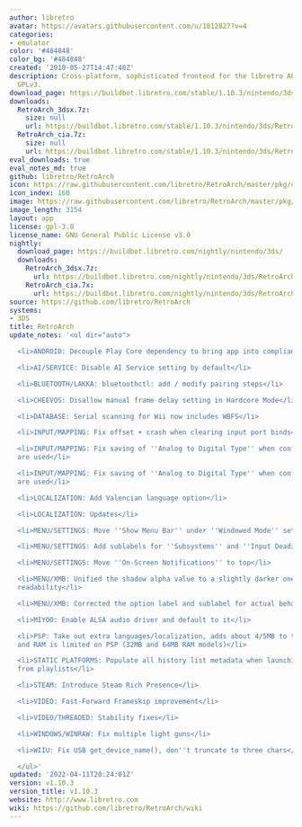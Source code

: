 ```yaml
---
author: libretro
avatar: https://avatars.githubusercontent.com/u/1812827?v=4
categories:
- emulator
color: '#484848'
color_bg: '#484848'
created: '2010-05-27T14:47:40Z'
description: Cross-platform, sophisticated frontend for the libretro API. Licensed
  GPLv3.
download_page: https://buildbot.libretro.com/stable/1.10.3/nintendo/3ds
downloads:
  RetroArch_3dsx.7z:
    size: null
    url: https://buildbot.libretro.com/stable/1.10.3/nintendo/3ds/RetroArch_3dsx.7z
  RetroArch_cia.7z:
    size: null
    url: https://buildbot.libretro.com/stable/1.10.3/nintendo/3ds/RetroArch_cia.7z
eval_downloads: true
eval_notes_md: true
github: libretro/RetroArch
icon: https://raw.githubusercontent.com/libretro/RetroArch/master/pkg/ctr/assets/default.png
icon_index: 160
image: https://raw.githubusercontent.com/libretro/RetroArch/master/pkg/ctr/assets/libretro_banner.png
image_length: 3154
layout: app
license: gpl-3.0
license_name: GNU General Public License v3.0
nightly:
  download_page: https://buildbot.libretro.com/nightly/nintendo/3ds/
  downloads:
    RetroArch_3dsx.7z:
      url: https://buildbot.libretro.com/nightly/nintendo/3ds/RetroArch_3dsx.7z
    RetroArch_cia.7x:
      url: https://buildbot.libretro.com/nightly/nintendo/3ds/RetroArch_cia.7z
source: https://github.com/libretro/RetroArch
systems:
- 3DS
title: RetroArch
update_notes: '<ul dir="auto">

  <li>ANDROID: Decouple Play Core dependency to bring app into compliance for F-Droid</li>

  <li>AI/SERVICE: Disable AI Service setting by default</li>

  <li>BLUETOOTH/LAKKA: bluetoothctl: add / modify pairing steps</li>

  <li>CHEEVOS: Disallow manual frame delay setting in Hardcore Mode</li>

  <li>DATABASE: Serial scanning for Wii now includes WBFS</li>

  <li>INPUT/MAPPING: Fix offset + crash when clearing input port binds</li>

  <li>INPUT/MAPPING: Fix saving of ''Analog to Digital Type'' when configuration overrides
  are used</li>

  <li>INPUT/MAPPING: Fix saving of ''Analog to Digital Type'' when configuration overrides
  are used</li>

  <li>LOCALIZATION: Add Valencian language option</li>

  <li>LOCALIZATION: Updates</li>

  <li>MENU/SETTINGS: Move ''Show Menu Bar'' under ''Windowed Mode'' settings</li>

  <li>MENU/SETTINGS: Add sublabels for ''Subsystems'' and ''Input Deadzone/Sensitivity''</li>

  <li>MENU/SETTINGS: Move ''On-Screen Notifications'' to top</li>

  <li>MENU/XMB: Unified the shadow alpha value to a slightly darker one for better
  readability</li>

  <li>MENU/XMB: Corrected the option label and sublabel for actual behavior</li>

  <li>MIYOO: Enable ALSA audio driver and default to it</li>

  <li>PSP: Take out extra languages/localization, adds about 4/5MB to the binary,
  and RAM is limited on PSP (32MB and 64MB RAM models)</li>

  <li>STATIC PLATFORMS: Populate all history list metadata when launching content
  from playlists</li>

  <li>STEAM: Introduce Steam Rich Presence</li>

  <li>VIDEO: Fast-Forward Frameskip improvement</li>

  <li>VIDEO/THREADED: Stability fixes</li>

  <li>WINDOWS/WINRAW: Fix multiple light guns</li>

  <li>WIIU: Fix USB get_device_name(), don''t truncate to three chars</li>

  </ul>'
updated: '2022-04-11T20:24:01Z'
version: v1.10.3
version_title: v1.10.3
website: http://www.libretro.com
wiki: https://github.com/libretro/RetroArch/wiki
---
```

